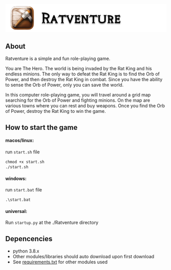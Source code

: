 ![Alt text](design/banner.png)

## About
Ratventure is a simple and fun role-playing game.

You are The Hero. The world is being invaded by the Rat King and his endless minions. The only way to defeat the Rat King is to find the Orb of Power, and then destroy the Rat King in combat. Since you have the ability to sense the Orb of Power, only you can save the world.

In this computer role-playing game, you will travel around a grid map searching for the Orb of Power and fighting minions. On the map are various towns where you can rest and buy weapons. Once you find the Orb of Power, destroy the Rat King to win the game.

## How to start the game
#### macos/linux:
run `start.sh` file
```
chmod +x start.sh
./start.sh
```
#### windows:
run `start.bat` file
```
.\start.bat
```
#### universal:
Run `startup.py` at the ./Ratventure directory
<br />

## Depencencies
* python 3.8.x
* Other modules/libraries should auto download upon first download
* See [requirements.txt](requirements.txt) for other modules used